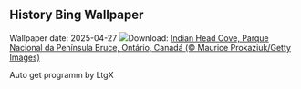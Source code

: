 ## History Bing Wallpaper
Wallpaper date: 2025-04-27
![](https://www.bing.com/th?id=OHR.BrucePeninsula_PT-BR5440463539_UHD.jpg&w=1000)Download: [Indian Head Cove, Parque Nacional da Península Bruce, Ontário, Canadá (© Maurice Prokaziuk/Getty Images)](https://www.bing.com/th?id=OHR.BrucePeninsula_PT-BR5440463539_UHD.jpg)

Auto get programm by LtgX

